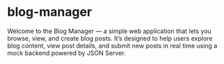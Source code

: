 # blog-manager
Welcome to the Blog Manager — a simple web application that lets you browse, view, and create blog posts. It’s designed to help users explore blog content, view post details, and submit new posts in real time using a mock backend powered by JSON Server.
